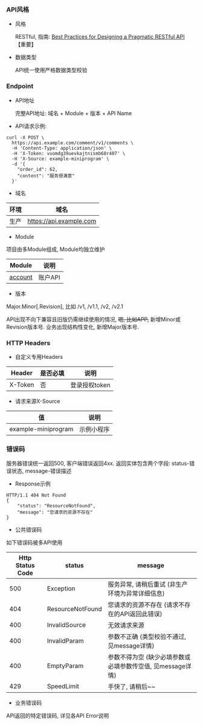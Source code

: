 ### API风格

- 风格 

  RESTful, 指南: <a href="https://www.vinaysahni.com/best-practices-for-a-pragmatic-restful-api" target="_blank">Best Practices for Designing a Pragmatic RESTful API</a> 【重要】

- 数据类型

  API统一使用严格数据类型校验 


### Endpoint

- API地址

  完整API地址: 域名 + Module + 版本 + API Name

- API请求示例:
```
curl -X POST \
  https://api.example.com/comment/v1/comments \
  -H 'Content-Type: application/json' \
  -H 'X-Token: vuomdg39uevkajtnismb68r407' \
  -H 'X-Source: example-miniprogram' \
  -d '{
    "order_id": 62,
    "content": "服务很满意"
  }'
```

- 域名

环境 | 域名
---|---
生产 | https://api.example.com

- Module

项目由多Module组成, Module均独立维护

Module | 说明
---|---
[account](#api-account)             | 账户API           

- 版本

Major.Minor[.Revision], 比如 /v1, /v1.1, /v2, /v2.1

API出现不向下兼容且旧版仍需继续使用的情况, ~~嗯, 比如APP,~~ 新增Minor或Revision版本号. 业务出现结构性变化, 新增Major版本号.


### HTTP Headers

- 自定义专用Headers

Header | 是否必填 | 说明
---|---|---
X-Token | 否 | 登录授权token

- 请求来源X-Source

值 | 说明
--- | ---
example-miniprogram | 示例小程序


### 错误码

服务器错误统一返回500, 客户端错误返回4xx. 返回实体包含两个字段: status-错误状态, message-错误描述

- Response示例
```
HTTP/1.1 404 Not Found
{
    "status": "ResourceNotFound",
    "message": "您请求的资源不存在"
}
```

- 公共错误码

如下错误码被多API使用
 
Http Status Code | status | message
---|---|---
500 | Exception             | 服务异常, 请稍后重试 (非生产环境为异常详细信息)
404 | ResourceNotFound      | 您请求的资源不存在 (请求不存在的API返回此错误)
400 | InvalidSource         | 无效请求来源
400 | InvalidParam          | 参数不正确 (类型校验不通过, 见message详情)
400 | EmptyParam            | 参数不得为空 (缺少必填参数或必填参数传空值, 见message详情)
429 | SpeedLimit            | 手快了, 请稍后~~

- 业务错误码

API返回的特定错误码, 详见各API Error说明

